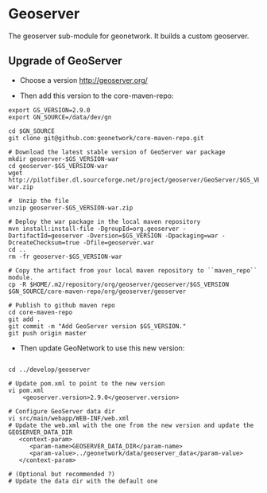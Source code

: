Geoserver
=========

The geoserver sub-module for geonetwork.  It builds a custom geoserver.

Upgrade of GeoServer
--------------------

* Choose a version http://geoserver.org/

* Then add this version to the core-maven-repo:
```
export GS_VERSION=2.9.0
export GN_SOURCE=/data/dev/gn

cd $GN_SOURCE
git clone git@github.com:geonetwork/core-maven-repo.git

# Download the latest stable version of GeoServer war package
mkdir geoserver-$GS_VERSION-war
cd geoserver-$GS_VERSION-war
wget http://pilotfiber.dl.sourceforge.net/project/geoserver/GeoServer/$GS_VERSION/geoserver-$GS_VERSION-war.zip

#  Unzip the file 
unzip geoserver-$GS_VERSION-war.zip 

# Deploy the war package in the local maven repository
mvn install:install-file -DgroupId=org.geoserver -DartifactId=geoserver -Dversion=$GS_VERSION -Dpackaging=war -DcreateChecksum=true -Dfile=geoserver.war 
cd ..
rm -fr geoserver-$GS_VERSION-war

# Copy the artifact from your local maven repository to ``maven_repo`` module.
cp -R $HOME/.m2/repository/org/geoserver/geoserver/$GS_VERSION $GN_SOURCE/core-maven-repo/org/geoserver/geoserver

# Publish to github maven repo
cd core-maven-repo
git add .
git commit -m "Add GeoServer version $GS_VERSION."
git push origin master

```


* Then update GeoNetwork to use this new version:
```

cd ../develop/geoserver

# Update pom.xml to point to the new version
vi pom.xml
    <geoserver.version>2.9.0</geoserver.version>
    
# Configure GeoServer data dir
vi src/main/webapp/WEB-INF/web.xml
# Update the web.xml with the one from the new version and update the GEOSERVER_DATA_DIR
   <context-param>
      <param-name>GEOSERVER_DATA_DIR</param-name>
      <param-value>../geonetwork/data/geoserver_data</param-value>
   </context-param>

# (Optional but recommended ?)
# Update the data dir with the default one
``` 
